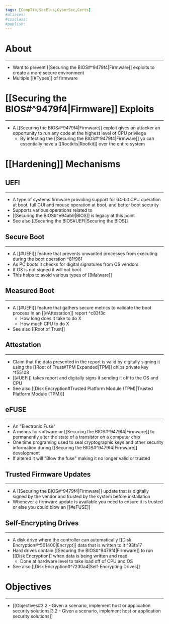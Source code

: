 ```yaml
---
tags: [CompTia,SecPlus,CyberSec,Certs]
#aliases:
#cssclass:
#publish:
---
```


# About
---
- Want to prevent [[Securing the BIOS#^9479f4|Firmware]] exploits to create a more secure environment
- Multiple [[#Types]] of firmware

# [[Securing the BIOS#^9479f4|Firmware]] Exploits
---
- A [[Securing the BIOS#^9479f4|Firmware]] exploit gives an attacker an opportunity to run any code at the highest level of CPU privilege
	- By infecting the [[Securing the BIOS#^9479f4|Firmware]] yo can essentially have a [[Rootkits|Rootkit]] over the entire system

# [[Hardening]] Mechanisms

## UEFI
---
- A type of systems firmware providing support for 64-bit CPU operation at boot, full GUI and mouse operation at boot, and better boot security
- Supports various operations related to
- [[Securing the BIOS#^e94ab9|BIOS]] is legacy at this point
- See also [[Securing the BIOS#UEFI|Securing the BIOS]]

## Secure Boot
---
- A [[#UEFI]] feature that prevents unwanted processes from executing during the boot operation ^81f961
- As PC boots it checks for digital signatures from OS vendors
- If OS is not signed it will not boot
- This helps to avoid various types of [[Malware]]

## Measured Boot
---
- A [[#UEFI]] feature that gathers secure metrics to validate the boot process in an [[#Attestation]] report ^c83f3c
	- How long does it take to do X
	- How much CPU to do X
- See also [[Root of Trust]]

## Attestation
---
- Claim that the data presented in the report is valid by digitally signing it using the [[Root of Trust#TPM Expanded|TPM]] chips private key ^f55108
- [[#UEFI]] takes report and digitally signs it sending it off to the OS and CPU
- See also [[Disk Encryption#Trusted Platform Module (TPM)|Trusted Platform Module (TPM)]]

## eFUSE
---
- An "Electronic Fuse"
- A means for software or [[Securing the BIOS#^9479f4|Firmware]] to permanently alter the state of a transistor on a computer chip
- One time programing used to seal cryptographic keys and other security information during [[Securing the BIOS#^9479f4|Firmware]] development
- If altered it will "Blow the fuse" making it no longer valid or trusted

## Trusted Firmware Updates
---
- A [[Securing the BIOS#^9479f4|Firmware]] update that is digitally signed by the vendor and trusted by the system before installation
- Whenever a firmware update is available you need to ensure it is trusted or else you could blow an [[#eFUSE]]

## Self-Encrypting Drives
---
- A disk drive where the controller can automatically [[Disk Encryption#^501400|Encrypt]] data that is written to it ^93fa17
- Hard drives contain [[Securing the BIOS#^9479f4|Firmware]] to run [[Disk Encryption]] when data is being written and read
	- Done at hardware level to take load off of CPU and OS
- See also [[Disk Encryption#^7230a4|Self-Encrypting Drives]]

# Objectives
---
- [[Objectives#3.2 - Given a scenario, implement host or application security solutions|3.2 - Given a scenario, implement host or application security solutions]]